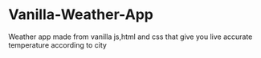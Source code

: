 # Vanilla-Weather-App
 Weather app made from vanilla js,html and css that give you live accurate temperature according to city 
